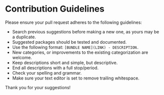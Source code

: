 
# Contribution Guidelines

Please ensure your pull request adheres to the following guidelines:

- Search previous suggestions before making a new one, as yours may be a duplicate.
- Suggested packages should be tested and documented.
- Use the following format: `[BUNDLE NAME](LINK) - DESCRIPTION.`
- New categories, or improvements to the existing categorization are welcome.
- Keep descriptions short and simple, but descriptive.
- End all descriptions with a full stop/period.
- Check your spelling and grammar.
- Make sure your text editor is set to remove trailing whitespace.

Thank you for your suggestions!
